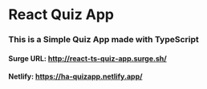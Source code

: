 # React Quiz App
### This is a Simple Quiz App made with TypeScript
#### Surge URL: http://react-ts-quiz-app.surge.sh/
#### Netlify: https://ha-quizapp.netlify.app/
